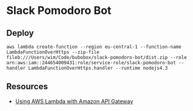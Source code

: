 # Slack Pomodoro Bot

## Deploy
```
aws lambda create-function --region eu-central-1 --function-name LambdaFunctionOverHttps --zip-file fileb:///Users/wim/Code/bubobox/slack-pomodoro-bot/dist.zip --role arn:aws:iam::244654009431:role/service-role/slack-pomodoro-bot --handler LambdaFunctionOverHttps.handler --runtime nodejs4.3
```

## Resources
* [Using AWS Lambda with Amazon API Gateway](http://docs.aws.amazon.com/lambda/latest/dg/with-on-demand-https.html)

